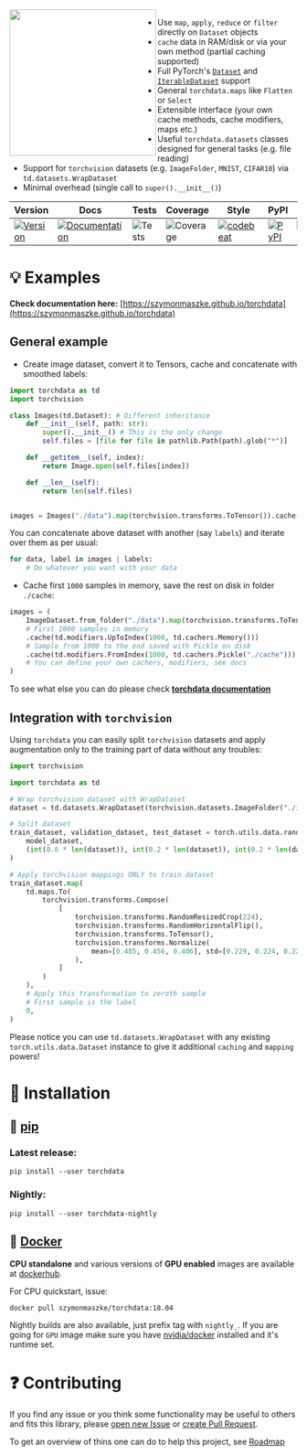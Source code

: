 <img align="left" width="256" height="256" src="https://github.com/szymonmaszke/torchdata/blob/master/assets/logos/medium.png">

* Use `map`, `apply`, `reduce` or `filter` directly on `Dataset` objects
* `cache` data in RAM/disk or via your own method (partial caching supported)
* Full PyTorch's [`Dataset`](https://pytorch.org/docs/stable/data.html#torch.utils.data.Dataset) and [`IterableDataset`](https://pytorch.org/docs/stable/data.html#torch.utils.data.IterableDataset>) support
* General `torchdata.maps` like `Flatten` or `Select`
* Extensible interface (your own cache methods, cache modifiers, maps etc.)
* Useful `torchdata.datasets` classes designed for general tasks (e.g. file reading)
* Support for `torchvision` datasets (e.g. `ImageFolder`, `MNIST`, `CIFAR10`) via `td.datasets.WrapDataset`
* Minimal overhead (single call to `super().__init__()`)

| Version | Docs | Tests | Coverage | Style | PyPI | Python | PyTorch | Docker | Roadmap |
|---------|------|-------|----------|-------|------|--------|---------|--------|---------|
| [![Version](https://img.shields.io/static/v1?label=&message=0.2.0&color=377EF0&style=for-the-badge)](https://github.com/szymonmaszke/torchdata/releases) | [![Documentation](https://img.shields.io/static/v1?label=&message=docs&color=EE4C2C&style=for-the-badge)](https://szymonmaszke.github.io/torchdata/)  | ![Tests](https://github.com/szymonmaszke/torchdata/workflows/test/badge.svg) | ![Coverage](https://img.shields.io/codecov/c/github/szymonmaszke/torchdata?label=%20&logo=codecov&style=for-the-badge) | [![codebeat](https://img.shields.io/static/v1?label=&message=CB&color=27A8E0&style=for-the-badge)](https://codebeat.co/projects/github-com-szymonmaszke-torchdata-master) | [![PyPI](https://img.shields.io/static/v1?label=&message=PyPI&color=377EF0&style=for-the-badge)](https://pypi.org/project/torchdata/) | [![Python](https://img.shields.io/static/v1?label=&message=3.6&color=377EF0&style=for-the-badge&logo=python&logoColor=F8C63D)](https://www.python.org/) | [![PyTorch](https://img.shields.io/static/v1?label=&message=>=1.2.0&color=EE4C2C&style=for-the-badge)](https://pytorch.org/) | [![Docker](https://img.shields.io/static/v1?label=&message=docker&color=309cef&style=for-the-badge)](https://hub.docker.com/r/szymonmaszke/torchdata) | [![Roadmap](https://img.shields.io/static/v1?label=&message=roadmap&color=009688&style=for-the-badge)](https://github.com/szymonmaszke/torchdata/blob/master/ROADMAP.md) |

# :bulb: Examples

__Check documentation here:__
[https://szymonmaszke.github.io/torchdata](https://szymonmaszke.github.io/torchdata)

## General example

- Create image dataset, convert it to Tensors, cache and concatenate with smoothed labels:

```python
import torchdata as td
import torchvision

class Images(td.Dataset): # Different inheritance
    def __init__(self, path: str):
        super().__init__() # This is the only change
        self.files = [file for file in pathlib.Path(path).glob("*")]

    def __getitem__(self, index):
        return Image.open(self.files[index])

    def __len__(self):
        return len(self.files)


images = Images("./data").map(torchvision.transforms.ToTensor()).cache()
```

You can concatenate above dataset with another (say `labels`) and iterate over them as per usual:

```python
for data, label in images | labels:
    # Do whatever you want with your data
```

- Cache first `1000` samples in memory, save the rest on disk in folder `./cache`:

```python
images = (
    ImageDataset.from_folder("./data").map(torchvision.transforms.ToTensor())
    # First 1000 samples in memory
    .cache(td.modifiers.UpToIndex(1000, td.cachers.Memory()))
    # Sample from 1000 to the end saved with Pickle on disk
    .cache(td.modifiers.FromIndex(1000, td.cachers.Pickle("./cache")))
    # You can define your own cachers, modifiers, see docs
)
```
To see what else you can do please check [**torchdata documentation**](https://szymonmaszke.github.io/torchdata/)

## Integration with `torchvision`

Using `torchdata` you can easily split `torchvision` datasets and apply augmentation
only to the training part of data without any troubles:

```python
import torchvision

import torchdata as td

# Wrap torchvision dataset with WrapDataset
dataset = td.datasets.WrapDataset(torchvision.datasets.ImageFolder("./images"))

# Split dataset
train_dataset, validation_dataset, test_dataset = torch.utils.data.random_split(
    model_dataset,
    (int(0.6 * len(dataset)), int(0.2 * len(dataset)), int(0.2 * len(dataset))),
)

# Apply torchvision mappings ONLY to train dataset
train_dataset.map(
    td.maps.To(
        torchvision.transforms.Compose(
            [
                torchvision.transforms.RandomResizedCrop(224),
                torchvision.transforms.RandomHorizontalFlip(),
                torchvision.transforms.ToTensor(),
                torchvision.transforms.Normalize(
                    mean=[0.485, 0.456, 0.406], std=[0.229, 0.224, 0.225]
                ),
            ]
        )
    ),
    # Apply this transformation to zeroth sample
    # First sample is the label
    0,
)
```

Please notice you can use `td.datasets.WrapDataset` with any existing `torch.utils.data.Dataset`
instance to give it additional `caching` and `mapping` powers!

# :wrench: Installation

## :snake: [pip](<https://pypi.org/project/torchdata/>)

### Latest release:

```shell
pip install --user torchdata
```

### Nightly:

```shell
pip install --user torchdata-nightly
```

## :whale2: [Docker](https://hub.docker.com/r/szymonmaszke/torchdata)

__CPU standalone__ and various versions of __GPU enabled__ images are available
at [dockerhub](https://hub.docker.com/r/szymonmaszke/torchdata/tags).

For CPU quickstart, issue:

```shell
docker pull szymonmaszke/torchdata:18.04
```

Nightly builds are also available, just prefix tag with `nightly_`. If you are going for `GPU` image make sure you have
[nvidia/docker](https://github.com/NVIDIA/nvidia-docker) installed and it's runtime set.

# :question: Contributing

If you find any issue or you think some functionality may be useful to others and fits this library, please [open new Issue](https://help.github.com/en/articles/creating-an-issue) or [create Pull Request](https://help.github.com/en/articles/creating-a-pull-request-from-a-fork).

To get an overview of thins one can do to help this project, see [Roadmap](https://github.com/szymonmaszke/torchdata/blob/master/ROADMAP.md)
